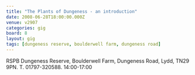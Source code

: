 ```yaml
---
title: "The Plants of Dungeness - an introduction"
date: 2008-06-28T18:00:00.000Z
venue: v2907
categories: gig
board: 8
layout: gig
tags: [dungeness reserve, boulderwell farm, dungeness road]
---
```

RSPB Dungeness Reserve, Boulderwell Farm, Dungeness Road, Lydd, TN29 9PN.  T. 01797-320588.    14:00-17:00